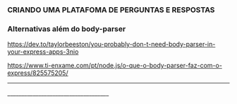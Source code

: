 ### CRIANDO UMA PLATAFOMA DE PERGUNTAS E RESPOSTAS

### Alternativas além do body-parser

https://dev.to/taylorbeeston/you-probably-don-t-need-body-parser-in-your-express-apps-3nio

https://www.ti-enxame.com/pt/node.js/o-que-o-body-parser-faz-com-o-express/825575205/

<hr /> ____________________________________


